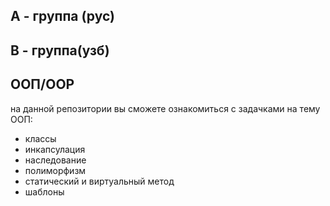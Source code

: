 А - группа (рус)
----------------
В - группа(узб)
----------------
ООП/OOP
---------------
на данной репозитории вы сможете ознакомиться  с  задачками на тему ООП:
- классы
- инкапсулация
- наследование
- полиморфизм
- статический и виртуальный метод
- шаблоны

